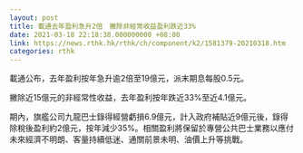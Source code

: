 ```yaml
---
layout: post
title: 載通去年盈利急升2倍　撇除非經常收益盈利跌近33%
date: 2021-03-18 22:18:38.000000000 +08:00
link: https://news.rthk.hk/rthk/ch/component/k2/1581379-20210318.htm
categories: rthk
---
```


載通公布，去年盈利按年急升逾2倍至19億元，派末期息每股0.5元。

撇除近15億元的非經常性收益，去年盈利按年跌近33%至近4.1億元。

期內，旗艦公司九龍巴士錄得經營虧損6.9億元，計入政府補貼近9億元後，錄得除稅後盈利約2億元，按年減少35%。相關盈利將保留於專營公共巴士業務以應付未來經濟不明朗、客量持續低迷、通關前景未明、油價上升等挑戰。
